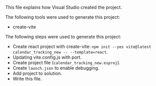 This file explains how Visual Studio created the project.

The following tools were used to generate this project:
- create-vite

The following steps were used to generate this project:
- Create react project with create-vite: `npm init --yes vite@latest calendar_tracking_new -- --template=react`.
- Updating vite.config.js with port.
- Create project file (`calendar_tracking_new.esproj`).
- Create `launch.json` to enable debugging.
- Add project to solution.
- Write this file.
